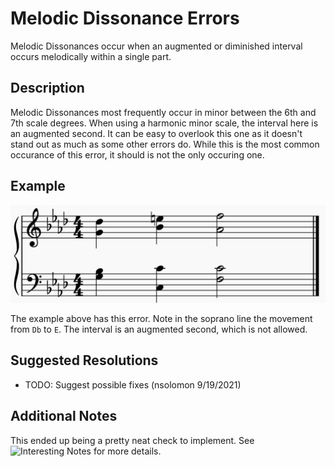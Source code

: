 # Melodic Dissonance Errors
Melodic Dissonances occur when an augmented or diminished interval occurs melodically within a single part.

## Description
Melodic Dissonances most frequently occur in minor between the 6th and 7th scale degrees. When using a harmonic minor scale, the interval here is an augmented second. It can be easy to overlook this one as it doesn't stand out as much as some other errors do. While this is the most common occurance of this error, it should is not the only occuring one.

## Example
![Melodic Dissonance Errors](../img/MelodicDissonanceExample.PNG)

The example above has this error. Note in the soprano line the movement from `Db` to `E`. The interval is an augmented second, which is not allowed.

## Suggested Resolutions
- TODO: Suggest possible fixes (nsolomon 9/19/2021)

## Additional Notes
This ended up being a pretty neat check to implement. See ![Interesting Notes](#../InterestingNotes) for more details.
